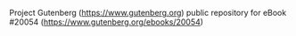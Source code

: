 Project Gutenberg (https://www.gutenberg.org) public repository for eBook #20054 (https://www.gutenberg.org/ebooks/20054)

